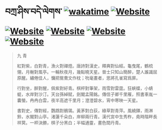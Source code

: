 # བཀྲ་ཤིས་བདེ་ལེགས་	[![wakatime](https://wakatime.com/badge/user/5043ee4a-e361-4607-9d47-d557f2005d05.svg)](https://wakatime.com/@5043ee4a-e361-4607-9d47-d557f2005d05)	[![Website](https://img.shields.io/website?label=&up_color=orange&up_message=Tianchi&url=https%3A%2F%2Fshields.io)](https://tianchi.aliyun.com/home/science/scienceDetail?userId=1095279182618)	[![Website](https://img.shields.io/website?label=&up_color=green&up_message=Yuque&url=https%3A%2F%2Fshields.io)](https://www.yuque.com/ivanaxu)	[![Website](https://img.shields.io/website?label=&up_color=yellow&up_message=Leetcode&url=https%3A%2F%2Fshields.io)](https://leetcode.cn/u/ivanaxu)	[![Website](https://img.shields.io/website?label=&up_color=violet&up_message=AIstudio&url=https%3A%2F%2Fshields.io)](https://aistudio.baidu.com/aistudio/personalcenter/thirdview/979775)	[![Website](https://img.shields.io/website?label=&up_color=red&up_message=Gitee&url=https%3A%2F%2Fshields.io)](https://gitee.com/IvanaXu)
> 九 青
> 
> 紅對紫，白對青，漁火對禪燈。唐詩對漢史，釋典對仙經。龜曳尾，鶴梳翎，月榭對風亭。一輪秋夜月，幾點曉天星。晉士只知山簡醉，楚人誰識屈原醒。繡倦佳人，慵把鴛鴦文作枕；吮毫畫者，思將孔雀寫爲屏。
> 
> 行對坐，醉對醒，佩紫對紆青。棋枰對筆架，雨雪對雷霆。狂蛺蝶，小蜻蜓，水岸對沙汀。天台孫綽賦，劍閣孟陽銘。傳信子卿千里雁，照書車胤一囊螢。冉冉白雲，夜半高遮千里月；澄澄碧水，宵中寒映一天星。
> 
> 書對史，傳對經，鸚鵡對鶺鴒。黃茅對白荻，綠草對青萍。風繞鐸，雨淋鈴，水閣對山亭。渚蓮千朵白，岸柳兩行青。漢代宮中生秀柞，堯時階畔長祥蓂。一枰決勝，棋子分黑白；半幅通靈，畫色間丹青。
>
